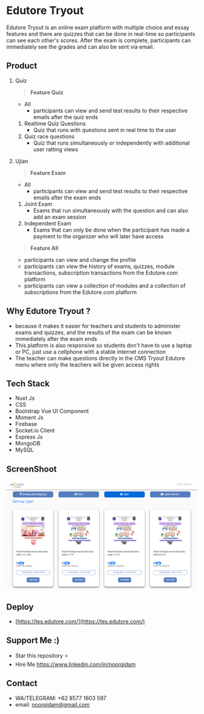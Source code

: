 # Edutore Tryout

Edutore Tryout is an online exam platform with multiple choice and essay features and there are quizzes that can be done in real-time so participants can see each other's scores. After the exam is complete, participants can immediately see the grades and can also be sent via email.

## Product

1. Quiz

   > **Feature Quiz**

   - All
     - participants can view and send test results to their respective emails after the quiz ends

   1. Realtime Quiz Questions
      - Quiz that runs with questions sent in real time to the user
   1. Quiz race questions
      - Quiz that runs simultaneously or independently with additional user ratting views

2. Ujian

   > **Feature Exam**

   - All
     - participants can view and send test results to their respective emails after the exam ends

   1. Joint Exam
      - Exams that run simultaneously with the question and can also add an exam session
   1. Independent Exam
      - Exams that can only be done when the participant has made a payment to the organizer who will later have access

   > **Feature All**

   - participants can view and change the profile
   - participants can view the history of exams, quizzes, module transactions, subscription transactions from the Edutore.com platform
   - participants can view a collection of modules and a collection of subscriptions from the Edutore.com platform

## Why Edutore Tryout ?

- because it makes it easier for teachers and students to administer exams and quizzes, and the results of the exam can be known immediately after the exam ends
- This platform is also responsive so students don't have to use a laptop or PC, just use a cellphone with a stable internet connection
- The teacher can make questions directly in the CMS Tryout Edutore menu where only the teachers will be given access rights

## Tech Stack

- Nuxt Js
- CSS
- Bootstrap Vue UI Component
- Moment Js
- Firebase
- Socket.io Client
- Express Js
- MongoDB
- MySQL

## ScreenShoot

 <img src="./assets/img/tryout-preview.png" />

## Deploy

- [https://tes.edutore.com/](https://tes.edutore.com/)

## Support Me :)

- Star this repository :star:
- Hire Me https://www.linkedin.com/in/noorqidam

## Contact

- WA/TELEGRAM: +62 8577 1603 597
- email: noorqidam@gmail.com
